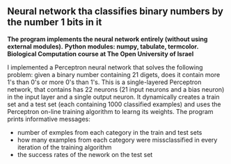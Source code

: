 Neural network tha classifies binary numbers by the number 1 bits in it
-------
**The program implements the neural network entirely (without using external modules).**
**Python modules: numpy, tabulate, termcolor.**
**Biological Computation course at The Open University of Israel**

I implemented a Perceptron neural network that solves the following problem: given a binary number containing 21 digets, does it contain more 1's than 0's or more 0's than 1's.
This is a single-layered Perceptron network, that contains has 22 neurons (21 input neurons and a bias neuron) in the input layer and a single output neuron.
It dynamically creates a train set and a test set (each containing 1000 classified examples) and uses the Perceptron on-line training algorithm to learng its weights.
The program prints informative messages:
- number of exmples from each category in the train and test sets
- how many examples from each category were missclassified in every iteration of the training algorithm
- the success rates of the nework on the test set


